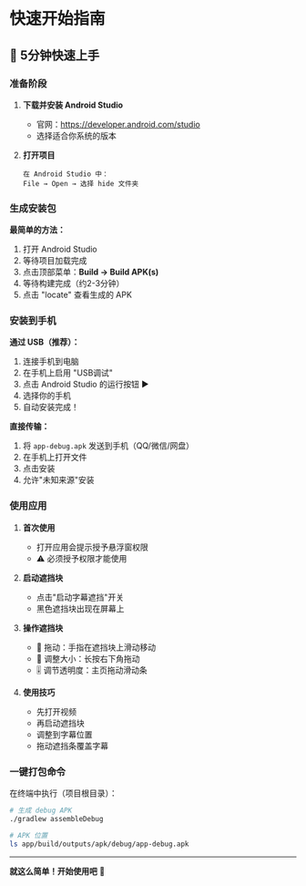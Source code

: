 # 快速开始指南

## 🚀 5分钟快速上手

### 准备阶段

1. **下载并安装 Android Studio**
   - 官网：https://developer.android.com/studio
   - 选择适合你系统的版本

2. **打开项目**
   ```
   在 Android Studio 中：
   File → Open → 选择 hide 文件夹
   ```

### 生成安装包

**最简单的方法：**
1. 打开 Android Studio
2. 等待项目加载完成
3. 点击顶部菜单：**Build → Build APK(s)**
4. 等待构建完成（约2-3分钟）
5. 点击 "locate" 查看生成的 APK

### 安装到手机

**通过 USB（推荐）：**
1. 连接手机到电脑
2. 在手机上启用 "USB调试"
3. 点击 Android Studio 的运行按钮 ▶️
4. 选择你的手机
5. 自动安装完成！

**直接传输：**
1. 将 `app-debug.apk` 发送到手机（QQ/微信/网盘）
2. 在手机上打开文件
3. 点击安装
4. 允许"未知来源"安装

### 使用应用

1. **首次使用**
   - 打开应用会提示授予悬浮窗权限
   - ⚠️ 必须授予权限才能使用

2. **启动遮挡块**
   - 点击"启动字幕遮挡"开关
   - 黑色遮挡块出现在屏幕上

3. **操作遮挡块**
   - 📌 拖动：手指在遮挡块上滑动移动
   - 📏 调整大小：长按右下角拖动
   - 🎚️ 调节透明度：主页拖动滑动条

4. **使用技巧**
   - 先打开视频
   - 再启动遮挡块
   - 调整到字幕位置
   - 拖动遮挡条覆盖字幕

### 一键打包命令

在终端中执行（项目根目录）：

```bash
# 生成 debug APK
./gradlew assembleDebug

# APK 位置
ls app/build/outputs/apk/debug/app-debug.apk
```

---

**就这么简单！开始使用吧** 🎉

